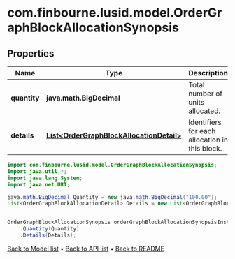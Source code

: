 # com.finbourne.lusid.model.OrderGraphBlockAllocationSynopsis

## Properties

Name | Type | Description | Notes
------------ | ------------- | ------------- | -------------
**quantity** | **java.math.BigDecimal** | Total number of units allocated. | [default to java.math.BigDecimal]
**details** | [**List&lt;OrderGraphBlockAllocationDetail&gt;**](OrderGraphBlockAllocationDetail.md) | Identifiers for each allocation in this block. | [default to List<OrderGraphBlockAllocationDetail>]

```java
import com.finbourne.lusid.model.OrderGraphBlockAllocationSynopsis;
import java.util.*;
import java.lang.System;
import java.net.URI;

java.math.BigDecimal Quantity = new java.math.BigDecimal("100.00");
List<OrderGraphBlockAllocationDetail> Details = new List<OrderGraphBlockAllocationDetail>();


OrderGraphBlockAllocationSynopsis orderGraphBlockAllocationSynopsisInstance = new OrderGraphBlockAllocationSynopsis()
    .Quantity(Quantity)
    .Details(Details);
```


[Back to Model list](../README.md#documentation-for-models) &#8226; [Back to API list](../README.md#documentation-for-api-endpoints) &#8226; [Back to README](../README.md)
